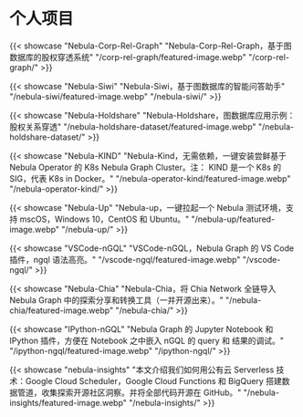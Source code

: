# 个人项目


{{< showcase "Nebula-Corp-Rel-Graph" "Nebula-Corp-Rel-Graph，基于图数据库的股权穿透系统" "/corp-rel-graph/featured-image.webp" "/corp-rel-graph/" >}}

{{< showcase "Nebula-Siwi" "Nebula-Siwi，基于图数据库的智能问答助手" "/nebula-siwi/featured-image.webp" "/nebula-siwi/" >}}

{{< showcase "Nebula-Holdshare" "Nebula-Holdshare，图数据库应用示例：股权关系穿透" "/nebula-holdshare-dataset/featured-image.webp" "/nebula-holdshare-dataset/" >}}

{{< showcase "Nebula-KIND" "Nebula-Kind，无需依赖，一键安装尝鲜基于 Nebula Operator 的 K8s Nebula Graph Cluster。注： KIND 是一个 K8s 的 SIG，代表 K8s in Docker。" "/nebula-operator-kind/featured-image.webp" "/nebula-operator-kind/" >}}

{{< showcase "Nebula-Up" "Nebula-up，一键拉起一个 Nebula 测试环境，支持 mscOS，Windows 10，CentOS 和 Ubuntu。" "/nebula-up/featured-image.webp" "/nebula-up/" >}}

{{< showcase "VSCode-nGQL" "VSCode-nGQL，Nebula Graph 的 VS Code 插件，ngql 语法高亮。" "/vscode-ngql/featured-image.webp" "/vscode-ngql/" >}}

{{< showcase "Nebula-Chia" "Nebula-Chia，将 Chia Network 全链导入 Nebula Graph 中的探索分享和转换工具（一并开源出来）。" "/nebula-chia/featured-image.webp" "/nebula-chia/" >}}

{{< showcase "IPython-nGQL" "Nebula Graph 的 Jupyter Notebook 和 IPython 插件，方便在 Notebook 之中嵌入 nGQL 的 query 和 结果的调试。" "/ipython-ngql/featured-image.webp" "/ipython-ngql/" >}}

{{< showcase "nebula-insights" "本文介绍我们如何用公有云 Serverless 技术：Google Cloud Scheduler，Google Cloud Functions 和 BigQuery 搭建数据管道，收集探索开源社区洞察。并将全部代码开源在 GitHub。" "/nebula-insights/featured-image.webp" "/nebula-insights/" >}}

